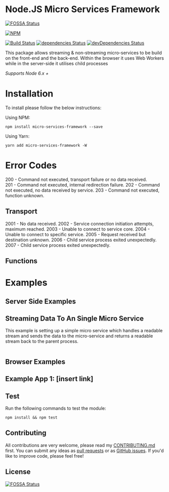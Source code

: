 # Node.JS Micro Services Framework

[![FOSSA Status](https://app.fossa.io/api/projects/git%2Bgithub.com%2Fdaviemakz%2Fmicro-services-framework.svg?type=shield)](https://app.fossa.io/projects/git%2Bgithub.com%2Fdaviemakz%2Fmicro-services-framework?ref=badge_shield)

[![NPM](https://nodei.co/npm/micro-services-framework.png?compact=true)](https://www.npmjs.com/package/micro-services-framework)

[![Build Status](https://travis-ci.org/daviemakz/micro-services-framework.svg?branch=master)](https://travis-ci.org/daviemakz/micro-services-framework)
[![dependencies Status](https://david-dm.org/daviemakz/micro-services-framework/status.svg)](https://david-dm.org/daviemakz/micro-services-framework)
[![devDependencies Status](https://david-dm.org/daviemakz/micro-services-framework/dev-status.svg)](https://david-dm.org/daviemakz/micro-services-framework?type=dev)

This package allows streaming &amp; non-streaming micro-services to be build on the front-end and the back-end. Within the browser it uses Web Workers while in the server-side it utilises child processes

_Supports Node 6.x +_

# Installation

To install please follow the below instructions:

Using NPM:

    npm install micro-services-framework --save

Using Yarn:

    yarn add micro-services-framework -W

# Error Codes

200 - Command not executed, transport failure or no data received.  
201 - Command not executed, internal redirection failure.
202 - Command not executed, no data received by service.
203 - Command not executed, function unknown.

## Transport

2001 - No data received.
2002 - Service connection initiation attempts, maximum reached.
2003 - Unable to connect to service core.
2004 - Unable to connect to specific service.
2005 - Request received but destination unknown.
2006 - Child service process exited unexpectedly.
2007 - Child service process exited unexpectedly.

## Functions

# Examples

## Server Side Examples

## Streaming Data To An Single Micro Service

This example is setting up a simple micro service which handles a readable stream and sends the data to the micro-service and returns a readable stream back to the parent process.

```

```

## Browser Examples

## Example App 1: [insert link]

## Test

Run the following commands to test the module:

`npm install && npm test`

## Contributing

All contributions are very welcome, please read my [CONTRIBUTING.md](https://github.com/daviemakz/micro-services-framework/blob/master/CONTRIBUTING.md) first. You can submit any ideas as [pull requests](https://github.com/daviemakz/micro-services-framework/pulls) or as [GitHub issues](https://github.com/daviemakz/micro-services-framework/issues). If you'd like to improve code, please feel free!

## License

[![FOSSA Status](https://app.fossa.io/api/projects/git%2Bgithub.com%2Fdaviemakz%2Fmicro-services-framework.svg?type=large)](https://app.fossa.io/projects/git%2Bgithub.com%2Fdaviemakz%2Fmicro-services-framework?ref=badge_large)
